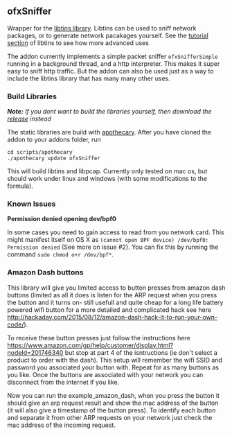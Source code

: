 ## ofxSniffer
Wrapper for the [libtins library](http://libtins.github.io). Libtins can be used to sniff network packages, or to generate network pacakages yourself. See the [tutorial section](http://libtins.github.io/tutorial/) of libtins to see how more advanced uses

The addon currently implements a simple packet sniffer `ofxSnifferSimple` running in a background thread, and a http interpreter. This makes it super easy to sniff http traffic. But the addon can also be used just as a way to include the libtins library that has many many other uses. 

### Build Libraries
***Note:*** *If you dont want to build the libraries yourself, then download the [release](https://github.com/HalfdanJ/ofxSniffer/releases) instead*

The static libraries are build with [apothecary](https://github.com/openframeworks/apothecary). 
After you have cloned the addon to your addons folder, run 
```
cd scripts/apothecary
./apothecary update ofxSniffer
```
This will build libtins and libpcap. Currently only tested on mac os, but should work under linux and windows (with some modifications to the formula).

### Known Issues
**Permission denied opening dev/bpf0**

In some cases you need to gain access to read from you network card. This might manifest itself on OS X as `(cannot open BPF device) /dev/bpf0: Permission denied` (See more on issue #2). You can fix this by running the command `sudo chmod o+r /dev/bpf*`.

### Amazon Dash buttons

This library will give you limited access to button presses from amazon dash buttons (limited as all it does is listen for the ARP request when you press the button and it turns on- still usefull and quite cheap for a long life battery powered wifi button for a more detailed and complicated hack see here http://hackaday.com/2015/08/12/amazon-dash-hack-it-to-run-your-own-code/). 

To receive these button presses just follow the instructions here https://www.amazon.com/gp/help/customer/display.html?nodeId=201746340 but stop at part 4 of the isntructions (ie don't select a product to order with the dash). This setup will remember the wifi SSID and password you associated your button with. Repeat for as many buttons as you like. Once the buttons are associated with your network you can disconnect from the internet if you like.

Now you can run the example_amazon_dash, when you press the button it should give an arp request result and show the mac address of the button (it will also give a timestamp of the button press). To identify each button and separate it from other ARP requests on your network just check the mac address of the incoming request.

